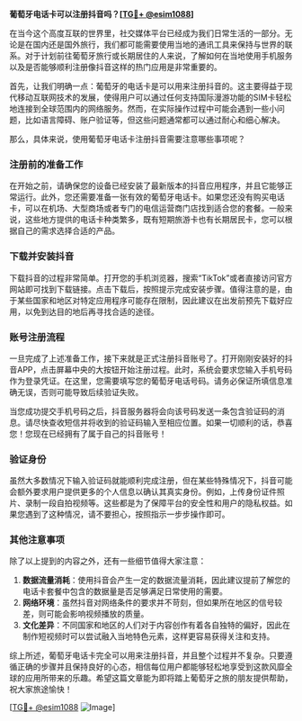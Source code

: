 **葡萄牙电话卡可以注册抖音吗？[[TG💪+ @esim1088](https://t.me/s/esim1088)]**

在当今这个高度互联的世界里，社交媒体平台已经成为我们日常生活的一部分。无论是在国内还是国外旅行，我们都可能需要使用当地的通讯工具来保持与世界的联系。对于计划前往葡萄牙旅行或长期居住的人来说，了解如何在当地使用手机服务以及是否能够顺利注册像抖音这样的热门应用是非常重要的。

首先，让我们明确一点：葡萄牙的电话卡是可以用来注册抖音的。这主要得益于现代移动互联网技术的发展，使得用户可以通过任何支持国际漫游功能的SIM卡轻松地连接到全球范围内的网络服务。然而，在实际操作过程中可能会遇到一些小问题，比如语言障碍、账户验证等，但这些问题通常都可以通过耐心和细心解决。

那么，具体来说，使用葡萄牙电话卡注册抖音需要注意哪些事项呢？

### 注册前的准备工作

在开始之前，请确保您的设备已经安装了最新版本的抖音应用程序，并且它能够正常运行。此外，您还需要准备一张有效的葡萄牙电话卡。如果您还没有购买电话卡，可以在机场、大型商场或者专门的电信运营商门店找到适合您的套餐。一般来说，这些地方提供的电话卡种类繁多，既有短期旅游卡也有长期居民卡，您可以根据自己的需求选择合适的产品。

### 下载并安装抖音

下载抖音的过程非常简单。打开您的手机浏览器，搜索“TikTok”或者直接访问官方网站即可找到下载链接。点击下载后，按照提示完成安装步骤。值得注意的是，由于某些国家和地区对特定应用程序可能存在限制，因此建议在出发前预先下载好应用，以免到达目的地后再寻找合适的途径。

### 账号注册流程

一旦完成了上述准备工作，接下来就是正式注册抖音账号了。打开刚刚安装好的抖音APP，点击屏幕中央的大按钮开始注册过程。此时，系统会要求您输入手机号码作为登录凭证。在这里，您需要填写您的葡萄牙电话号码。请务必保证所填信息准确无误，否则可能导致后续验证失败。

当您成功提交手机号码之后，抖音服务器将会向该号码发送一条包含验证码的消息。请尽快查收短信并将收到的验证码输入至相应位置。如果一切顺利的话，恭喜您！您现在已经拥有了属于自己的抖音账号！

### 验证身份

虽然大多数情况下输入验证码就能顺利完成注册，但在某些特殊情况下，抖音可能会额外要求用户提供更多的个人信息以确认其真实身份。例如，上传身份证件照片、录制一段自拍视频等。这些都是为了保障平台的安全性和用户的隐私权益。如果您遇到了这种情况，请不要担心，按照指示一步步操作即可。

### 其他注意事项

除了以上提到的内容之外，还有一些细节值得大家注意：

1. **数据流量消耗**：使用抖音会产生一定的数据流量消耗，因此建议提前了解您的电话卡套餐中包含的数据量是否足够满足日常使用的需要。
2. **网络环境**：虽然抖音对网络条件的要求并不苛刻，但如果所在地区的信号较差，则可能会影响视频播放的质量。
3. **文化差异**：不同国家和地区的人们对于内容创作有着各自独特的偏好，因此在制作短视频时可以尝试融入当地特色元素，这样更容易获得关注和支持。

综上所述，葡萄牙电话卡完全可以用来注册抖音，并且整个过程并不复杂。只要遵循正确的步骤并且保持良好的心态，相信每位用户都能够轻松地享受到这款风靡全球的应用所带来的乐趣。希望这篇文章能为即将踏上葡萄牙之旅的朋友提供帮助，祝大家旅途愉快！

[[TG💪+ @esim1088](https://t.me/s/esim1088) ![Image](https://i.postimg.cc/4NQfJmqS/Snipaste-2025-05-13-00-14-12.png)]